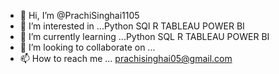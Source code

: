 - 👋 Hi, I’m @PrachiSinghai1105
- 👀 I’m interested in ...Python SQl R TABLEAU POWER BI
- 🌱 I’m currently learning ...Python SQL R TABLEAU POWER BI
- 💞️ I’m looking to collaborate on ... 
- 📫 How to reach me ... prachisinghai05@gmail.com

<!---
PrachiSinghai1105/PrachiSinghai1105 is a ✨ special ✨ repository because its `README.md` (this file) appears on your GitHub profile.
You can click the Preview link to take a look at your changes.
--->
